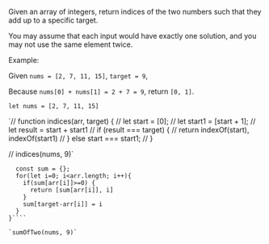 Given an array of integers, return indices of the two numbers such that they add up to a specific target.

You may assume that each input would have exactly one solution, and you may not use the same element twice.

Example:

Given `nums = [2, 7, 11, 15]`, `target = 9`,

Because `nums[0] + nums[1] = 2 + 7 = 9`,
return `[0, 1]`.


`let nums = [2, 7, 11, 15]`

`// function indices(arr, target) {
//   let start = [0];
//   let start1 = [start + 1];
//   let result = start + start1
//   if (result === target) {
//     return indexOf(start), indexOf(start1)
//   } else start === start1;
// }

// indices(nums, 9)`

````function sumOfTwo(arr, target) {
  const sum = {};
  for(let i=0; i<arr.length; i++){
    if(sum[arr[i]]>=0) {
      return [sum[arr[i]], i]
    }
    sum[target-arr[i]] = i
  }
}````

`sumOfTwo(nums, 9)`
